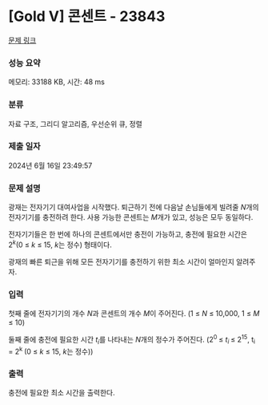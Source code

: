 # [Gold V] 콘센트 - 23843 

[문제 링크](https://www.acmicpc.net/problem/23843) 

### 성능 요약

메모리: 33188 KB, 시간: 48 ms

### 분류

자료 구조, 그리디 알고리즘, 우선순위 큐, 정렬

### 제출 일자

2024년 6월 16일 23:49:57

### 문제 설명

<p>광재는 전자기기 대여사업을 시작했다. 퇴근하기 전에 다음날 손님들에게 빌려줄 <em>N</em>개의 전자기기를 충전하려 한다. 사용 가능한 콘센트는 <em>M</em>개가 있고, 성능은 모두 동일하다.</p>

<p>전자기기들은 한 번에 하나의 콘센트에서만 충전이 가능하고, 충전에 필요한 시간은 2<em><sup>k</sup></em>(0 ≤ <em>k</em> ≤ 15, <em>k</em>는 정수)<em><sup> </sup></em>형태이다.</p>

<p>광재의 빠른 퇴근을 위해 모든 전자기기를 충전하기 위한 최소 시간이 얼마인지 알려주자.</p>

### 입력 

 <p>첫째 줄에 전자기기의 개수 <em>N</em>과 콘센트의 개수 <em>M</em>이 주어진다. (1 ≤ <em>N </em>≤ 10,000, 1 ≤ <em>M</em> ≤ 10)</p>

<p>둘째 줄에 충전에 필요한 시간 <em>t<sub>i</sub></em>를 나타내는 <em>N</em>개의 정수가 주어진다. (2<sup>0 </sup>​≤ <em>t</em><sub><em>i</em> </sub>≤ 2<sup>15</sup>, t<sub>i </sub>= 2<sup>k </sup>(0 ≤ <em>k</em> ≤ 15, <em>k</em>는 정수))</p>

### 출력 

 <p>충전에 필요한 최소 시간을 출력한다.</p>

